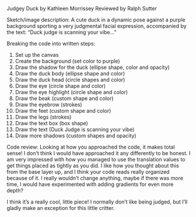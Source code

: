 Judgey Duck
by 
Kathleen Morrissey
Reviewed by Ralph Sutter

Sketch/image description:
A cute duck in a dynamic pose against a purple background sporting a very judgmental facial expression, accompanied by the text: “Duck judge is scanning your vibe…”

Breaking the code into written steps:
1.	Set up the canvas 
2.	Create the background (set color to purple) 
3.	Draw the shadow for the duck (ellipse shape, color and opacity)
4.	Draw the duck body (ellipse shape and color)
5.	Draw the duck head (circle shapes and color)
6.	Draw the eye (circle shape and color)
7.	Draw the eye highlight (circle shape and color)
8.	Draw the beak  (custom shape and color)
9.	Draw the eyebrow (strokes) 
10.	Draw the feet (custom shape and color)
11.	Draw the legs (strokes)
12.	Draw the text box (box shape)
13.	Draw the text (Duck Judge is scanning your vibe) 
14.	Draw more shadows (custom shapes and opacity)

Code review:
Looking at how you approached the code, it makes total sense! I don’t think I would have approached it any differently to be honest. I am very impressed with how you managed to use the translation values to get things placed as tightly as you did.
I like how you thought about this from the base layer up, and I think your code reads really organized because of it. I really wouldn’t change anything, maybe if there was more time, I would have experimented with adding gradients for even more depth? 

I think it’s a really cool, little piece! I normally don’t like being judged, but I’ll gladly make an exception for this little critter.
